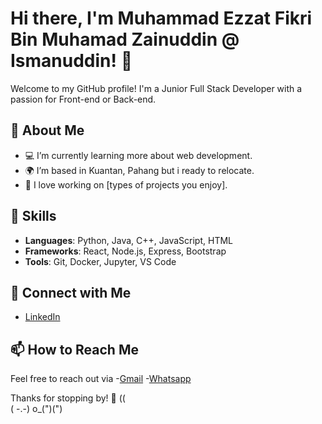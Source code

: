 # Hi there, I'm Muhammad Ezzat Fikri Bin Muhamad Zainuddin @ Ismanuddin! 👋

Welcome to my GitHub profile! I'm a Junior Full Stack Developer with a passion for Front-end or Back-end.

## 🌱 About Me

- 💻 I’m currently learning more about web development.
- 🌍 I’m based in Kuantan, Pahang but i ready to relocate.
- 🎨 I love working on [types of projects you enjoy].

## 🔧 Skills

- **Languages**: Python, Java, C++, JavaScript, HTML
- **Frameworks**: React, Node.js, Express, Bootstrap
- **Tools**: Git, Docker, Jupyter, VS Code

## 🤝 Connect with Me

- [LinkedIn](https://www.linkedin.com/in/ezzat-fikri-9a3589317/)

## 📫 How to Reach Me

Feel free to reach out via 
-[Gmail](ezzatfikri29@gmail.com)
-[Whatsapp](https://wa.me/601161151298)

Thanks for stopping by! 🚀
(\(\
( -.-)
o_(")(")

